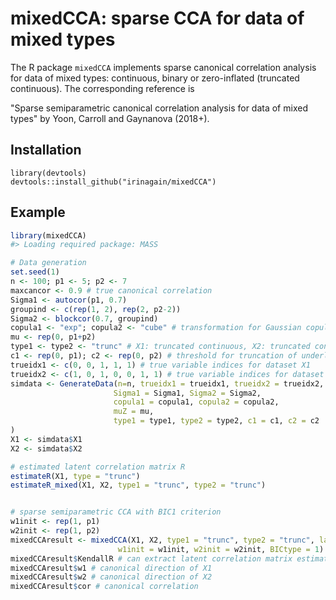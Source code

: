 <!-- README.md is generated from README.Rmd. Please edit that file -->
mixedCCA: sparse CCA for data of mixed types
============================================

The R package `mixedCCA` implements sparse canonical correlation analysis for data of mixed types: continuous, binary or zero-inflated (truncated continuous). The corresponding reference is

"Sparse semiparametric canonical correlation analysis for data of mixed types" by Yoon, Carroll and Gaynanova (2018+).

Installation
------------

``` install
library(devtools)
devtools::install_github("irinagain/mixedCCA")
```

Example
-------

``` r
library(mixedCCA)
#> Loading required package: MASS

# Data generation
set.seed(1)
n <- 100; p1 <- 5; p2 <- 7
maxcancor <- 0.9 # true canonical correlation
Sigma1 <- autocor(p1, 0.7)
groupind <- c(rep(1, 2), rep(2, p2-2))
Sigma2 <- blockcor(0.7, groupind)
copula1 <- "exp"; copula2 <- "cube" # transformation for Gaussian copula model
mu <- rep(0, p1+p2)
type1 <- type2 <- "trunc" # X1: truncated continuous, X2: truncated continuous
c1 <- rep(0, p1); c2 <- rep(0, p2) # threshold for truncation of underlying continuous variable
trueidx1 <- c(0, 0, 1, 1, 1) # true variable indices for dataset X1
trueidx2 <- c(1, 0, 1, 0, 0, 1, 1) # true variable indices for dataset X2
simdata <- GenerateData(n=n, trueidx1 = trueidx1, trueidx2 = trueidx2, maxcancor = maxcancor,
                       Sigma1 = Sigma1, Sigma2 = Sigma2,
                       copula1 = copula1, copula2 = copula2,
                       muZ = mu,
                       type1 = type1, type2 = type2, c1 = c1, c2 = c2
)
X1 <- simdata$X1
X2 <- simdata$X2

# estimated latent correlation matrix R
estimateR(X1, type = "trunc")
estimateR_mixed(X1, X2, type1 = "trunc", type2 = "trunc")


# sparse semiparametric CCA with BIC1 criterion
w1init <- rep(1, p1)
w2init <- rep(1, p2)
mixedCCAresult <- mixedCCA(X1, X2, type1 = "trunc", type2 = "trunc", lam.eps = 0.01, nlambda = 20,
                        w1init = w1init, w2init = w2init, BICtype = 1)
mixedCCAresult$KendallR # can extract latent correlation matrix estimated within the function
mixedCCAresult$w1 # canonical direction of X1
mixedCCAresult$w2 # canonical direction of X2
mixedCCAresult$cor # canonical correlation
```
